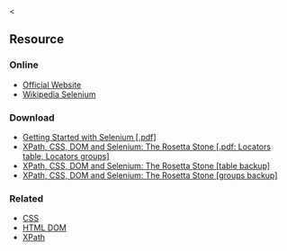 &lt;

Resource
--------

### Online

-   [Official Website](http://seleniumhq.org/)
-   [Wikipedia Selenium](http://en.wikipedia.org/wiki/Selenium_(software))

### Download

-   [Getting Started with Selenium \[.pdf\]](http://refcardz.dzone.com/refcardz/getting-started-selenium)
-   [XPath, CSS, DOM and Selenium: The Rosetta Stone \[.pdf: Locators table, Locators groups\]](http://www.simple-talk.com/dotnet/.net-framework/xpath,-css,-dom-and-selenium-the-rosetta-stone/)
-   [XPath, CSS, DOM and Selenium: The Rosetta Stone \[table backup\]](static/cs/Locators_table_1_0_2.pdf)
-   [XPath, CSS, DOM and Selenium: The Rosetta Stone \[groups backup\]](static/cs/Locators_groups_1_0_2.pdf)

### Related

-   [CSS](css.html "CSS Cheat Sheet")
-   [HTML DOM](html-dom.html "HTML DOM Cheat Sheet")
-   [XPath](xpath.html "XPath Cheat Sheet")
